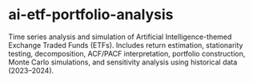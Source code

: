 # ai-etf-portfolio-analysis
Time series analysis and simulation of Artificial Intelligence-themed Exchange Traded Funds (ETFs). Includes return estimation, stationarity testing, decomposition, ACF/PACF interpretation, portfolio construction, Monte Carlo simulations, and sensitivity analysis using historical data (2023–2024).
